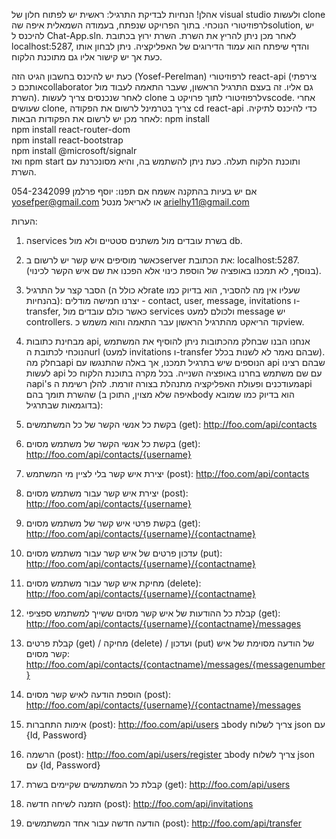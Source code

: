אהלן!
הנחיות לבדיקת התרגיל:
ראשית יש לפתוח חלון של visual studio ולעשות clone לרפוזיטורי הנוכחי.
בתוך הפרויקט שנפתח, בעמודה השמאלית איפה שהsolution, יש להיכנס ל Chat-App.sln.
לאחר מכן ניתן להריץ את השרת. השרת ירוץ בכתובת localhost:5287, והדף שיפתח הוא עמוד הדירוגים של האפליקציה. ניתן לבחון אותו כעת אך יש קישור אליו גם מתוכנת הלקוח.

כעת יש להיכנס בחשבון הגיט הזה (Yosef-Perelman) לרפוזיטורי react-api (צירפתי אותכם כcollaborator גם אליו. זה בעצם התרגיל הראשון, שעבר התאמה לעבוד מול השרת).
לאחר שנכנסים צריך לעשות clone לרפוזיטורי לתוך פרויקט בvscode.
אחרי שעושים clone, צריך בטרמינל לרשום את הפקודה cd react-api כדי להיכנס לתיקיה.
לאחר מכן יש לרשום את הפקודות הבאות:
npm install <br />
npm install react-router-dom <br />
npm install react-bootstrap <br />
npm install @microsoft/signalr <br />
ואז npm start ותוכנת הלקוח תעלה.
כעת ניתן להשתמש בה, והיא מסונכרנת עם השרת.

אם יש בעיות בהתקנה אשמח אם תפנו: 
יוסף פרלמן 054-2342099 yosefper@gmail.com
או לאריאל מנטל arielhy11@gmail.com

הערות:
1. הservices בשרת עובדים מול משתנים סטטיים ולא מול db.
2. כאשר מוסיפים איש קשר יש לרשום בserver את הכתובת: localhost:5287. (בנוסף, לא תמכנו באופציה של הוספת כינוי אלא הפכנו את שם איש הקשר לכינוי).
3. הסבר קצר על התרגיל (לא כולל הrate שעליו אין מה להסביר, הוא בדיוק כמו בהנחיות): יצרנו חמישה מודלים - contact, user, message, invitations ו-transfer, כאשר כולם עובדים מול services ולכולם למעט message יש controllers. קוד הריאקט מהתרגיל הראשון עבר התאמה והוא משמש כview.
4. מבחינת כתובות api, אנחנו הבנו שבחלק מהכתובות ניתן להוסיף את המשתמש הנוכחי לכתובת הurl (למעט invitations ו-transfer שבהם נאמר לא לשנות בכלל). בחלק מהapi הנוספים שיש בתרגיל תמכנו, אך באלה שהתנגשו עם api שבהם רצינו לעשות api עם שם משתמש בחרנו באופציה השנייה.
בכל מקרה בתוכנת הלקוח כל הapi's מעודכנים ופעולת האפליקציה מתנהלת בצורה זורמת.
להלן רשימת הapi שהשרת תומך בהם (איפה שלא מצוין, התוכן בbody הוא בדיוק כמו שמובא בדוגמאות שבתרגיל): 


1.	בקשת כל אנשי הקשר של כל המשתמשים (get): http://foo.com/api/contacts

2.	בקשת כל אנשי הקשר של משתמש מסוים (get): http://foo.com/api/contacts/{username}

3.	יצירת איש קשר בלי לציין מי המשתמש (post): http://foo.com/api/contacts

4.	יצירת איש קשר עבור משתמש מסוים (post): http://foo.com/api/contacts/{username}

5.	בקשת פרטי איש קשר של משתמש מסוים (get): http://foo.com/api/contacts/{username}/{contactname}

6.	עדכון פרטים של איש קשר עבור משתמש מסוים (put): http://foo.com/api/contacts/{username}/{contactname}

7.	מחיקת איש קשר עבור משתמש מסוים (delete): http://foo.com/api/contacts/{username}/{contactname}

8.	קבלת כל ההודעות של איש קשר מסוים ששייך למשתמש ספציפי (get): http://foo.com/api/contacts/{username}/{contactname}/messages

9.	קבלת פרטים (get) / מחיקה (delete) / ועדכון (put) של הודעה מסוימת של איש קשר מסוים: http://foo.com/api/contacts/{contactname}/messages/{messagenumber}

10.	הוספת הודעה לאיש קשר מסוים (post): http://foo.com/api/contacts/{username}/{contactname}/messages

11.	אימות התחברות (post): http://foo.com/api/users
בbody צריך לשלוח json עם {Id, Password}

12.	הרשמה (post): http://foo.com/api/users/register
בbody צריך לשלוח json עם {Id, Password}

13.	קבלת כל המשתמשים שקיימים בשרת (get): http://foo.com/api/users

14.	הזמנה לשיחה חדשה (post): http://foo.com/api/invitations

15.	הודעה חדשה עבור אחד המשתמשים (post): http://foo.com/api/transfer

